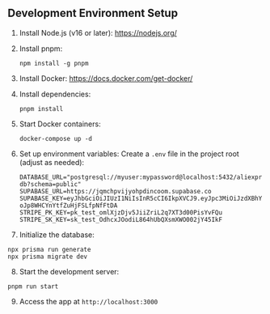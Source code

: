 ## Development Environment Setup

1. Install Node.js (v16 or later): https://nodejs.org/

2. Install pnpm:

   ```
   npm install -g pnpm
   ```

3. Install Docker: https://docs.docker.com/get-docker/

4. Install dependencies:

   ```
   pnpm install
   ```

5. Start Docker containers:

   ```
   docker-compose up -d
   ```

6. Set up environment variables:
   Create a `.env` file in the project root (adjust as needed):

   ```
   DATABASE_URL="postgresql://myuser:mypassword@localhost:5432/aliexpress-db?schema=public"
   SUPABASE_URL=https://jqmchpvijyohpdincoom.supabase.co
   SUPABASE_KEY=eyJhbGciOiJIUzI1NiIsInR5cCI6IkpXVCJ9.eyJpc3MiOiJzdXBhYmFzZSIsInJlZiI6ImpxbWNocHZpanlvaHBkaW5jb29tIiwicm9sZSI6ImFub24iLCJpYXQiOjE3MjMzNzIxOTUsImV4cCI6MjAzODk0ODE5NX0.eU6pi3Cydw8hAi*-oJp8WHCYnYtfZuHjFSLfpNfFtDA
   STRIPE_PK_KEY=pk_test_omlXjzDjv5JiiZriL2q7XT3d00PisYvFQu
   STRIPE_SK_KEY=sk_test_OdhcxJOodiL864hUbQXsmXWO002jY45IkF
   ```

7. Initialize the database:

```
npx prisma run generate
npx prisma migrate dev
```

8. Start the development server:

```
pnpm run start
```

9. Access the app at `http://localhost:3000`
